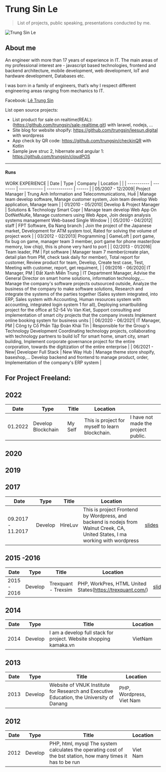 # Trung Sin Le
> List of projects, public speaking, presentations conducted by me.

![Trung Sin Le](https://images.vietnamworks.com/pictureofresume/93/161931781110122422.png)

## About me

An engineer with more than 17 years of experience in IT. The main areas of my professional interest are - javascript based technologies, frontend and backend architecture, mobile development, web development, IoT and hardware development, Databases etc. 

I was born in a family of engineers, that’s why I respect different engineering areas ranging from mechanics to IT.

Facebook: [Lê Trung Sin](https://www.facebook.com/sin.letrung)

List open source projects:
 - List product for sale on realtime(REAL):(https://github.com/trungsin/sale-realtime.git) with laravel, nodejs, ...
 - Site blog for website shopify: https://github.com/trungsin/leesun.digital with wordpress
 - App check by QR code: https://github.com/trungsin/checkinQR with Kotlin
 - Sample jave struc 2, hibernate and angular 1: https://github.com/trungsin/cloudPOS

-----------


#### Runs


WORK EXPERIENCE
| Date        | Type     | Company        |   Location    |    |
| ----------- | -------- | ------------ | ------------- | ------ |
| 05/2007 - 12/2009| Project Manager | Trung Anh Information and Telecommunications, Huế | Manage team develop software, Manage customer system, Join team develop Web application, Manage team |
| 01/2010 - 05/2010| Develop & Project Manager | Solutions &amp; Technology Smart Copr | Manage team develop Web App On DotNetNuKe, Manage customers using Web Appe, Join design analysis systems management Web-based Single Window |
| 05/2010 - 04/2012| staff | FPT Software, Đa Nang branch | Join the project of the Japanese market, Development for ATM system tool, Rated for solving the volume of project work |
| 03/2012 - 02/2013| Programming | GameLoft | port game, fix bug on game, manager team 3 member, port game for phone master(low memory, low chip), this is phone very hard to port |
| 02/2013 - 01/2016| Team leader, PM | Fpt software | Manager team 7 member(create plan, detail plan from PM, check task daily for member), Total report for customer, Review product for team, Develop, Create test case, Test, Meeting with customer, report, get requiment, |
| 09/2016 - 06/2020| IT Manager, PM | Đất Xanh Miền Trung | IT Department Manager, Advise the General Director on smart home solutions, information technology,... Manage the company's software projects outsourced outside, Analyze the business of the company to make software solutions, Research and integrate the systems of the parties together (Sales system integrated, into ERP, Sales system with Accounting, Human resources system with accounting, integrated login system 1 for all), Deploying smartbuilding project for the office at 52-54 Vo Van Kiet, Support consulting and implementation of smart city projects that the company invests Implement online booking system for business units |
| 06/2020 - 06/2021| IT Manager, PM | Công ty Cổ Phần Tập Đoàn Khải Tín | Responsible for the Group's Technology Development Coordinating technology projects, collaborating with technology partners to build IoT for smart home, smart city, smart building, Implement corporate governance project for the entire corporation, towards the digitization of the entire enterprise |
| 06/2021 - New| Developer Full Stack | New Way Hub | Manage theme store shopify, baseshop,... Develop backend and frontend to manage product, order, Implementation of the company's ERP system |

For Project Freeland:
-----------
## 2022
| Date        | Type     | Title        |   Location    |    |
| ----------- | -------- | ------------ | ------------- | ------ |
| 01.2022| Develop Blockchain| My Self | This is project for myself to learn blockchain. | I have not made the project public. |  

## 2020

## 2019


## 2017

| Date        | Type     | Title        |   Location    |    |
| ----------- | -------- | ------------ | ------------- | ------ |
| 09.2017 - 11.2017| Develop | HireLuv | This is project Frontend by Wordpress, and backend is nodejs from  Walnut Creek, CA, United States, I ma working with wordpress | [slides](https://www.dnb.com/business-directory/company-profiles.hire_luv.85b9cbb52e4eb4d069b088b42c2897ef.html) |  


## 2015 -2016

| Date        | Type     | Title        |   Location    |    |
| ----------- | -------- | ------------ | ------------- | ------ |
| 2015 - 2016| Develop | Trexquant - Trexsim | PHP, WorkPres, HTML United States(https://trexquant.com/)| [slides](https://slides.com/andreykucherenko/modern-application-flow#/) | 


## 2014

| Date        | Type     | Title        |   Location    |    |
| ----------- | -------- | ------------ | ------------- | ------ |
| 2014 | Develop | I am a develop full stack for project. Website shopping kamaka.vn  | VietNam| |


## 2013

| Date        | Type     | Title        |   Location    |    |
| ----------- | -------- | ------------ | ------------- | ------ |
| 2013 | Develop | Website of VNUK Institute for Research and Executive Education, the University of Danang | PHP, Wordpress, Viet Nam| |


## 2012

| Date        | Type     | Title        |   Location    |    |
| ----------- | -------- | ------------ | ------------- | ------ |
| 2012 | Develop | PHP, html, mysql The system calculates the operating cost of the bst station, how many times it has to be run| Viet Nam| |

